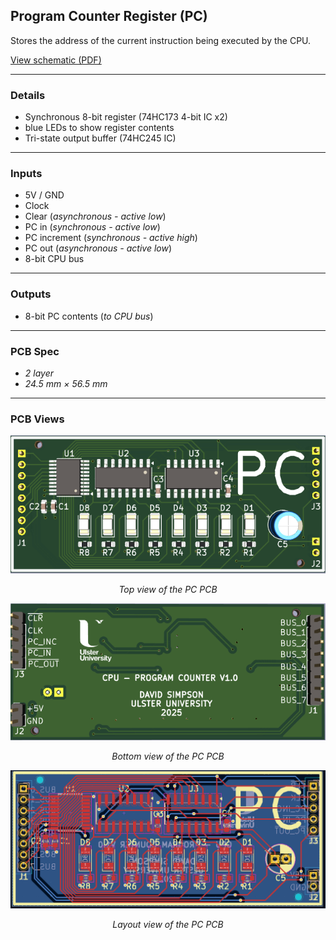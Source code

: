 ## Program Counter Register (PC)

Stores the address of the current instruction being executed by the CPU.

[View schematic (PDF)](PC_schematic.pdf)

---

### Details

- Synchronous 8-bit register (74HC173 4-bit IC x2)
- blue LEDs to show register contents
- Tri-state output buffer (74HC245 IC)

---

### Inputs

- 5V / GND
- Clock
- Clear (*asynchronous - active low*)
- PC in (*synchronous - active low*)
- PC increment (*synchronous - active high*)
- PC out (*asynchronous - active low*)
- 8-bit CPU bus

---

### Outputs

- 8-bit PC contents (*to CPU bus*)

---

### PCB Spec

- *2 layer*
- *24.5 mm × 56.5 mm*

---

### PCB Views

<p align="center">
  <img src="../../images/pc_pcb_top.PNG" alt="PC pcb top" width="600"/>
</p>
<p align="center"><em>Top view of the PC PCB</em></p>

<p align="center">
  <img src="../../images/pc_pcb_bottom.PNG" alt="PC pcb bottom" width="600"/>
</p>
<p align="center"><em>Bottom view of the PC PCB</em></p>

<p align="center">
  <img src="../../images/pc_pcb_design.PNG" alt="PC pcb design" width="600"/>
</p>
<p align="center"><em>Layout view of the PC PCB</em></p>


